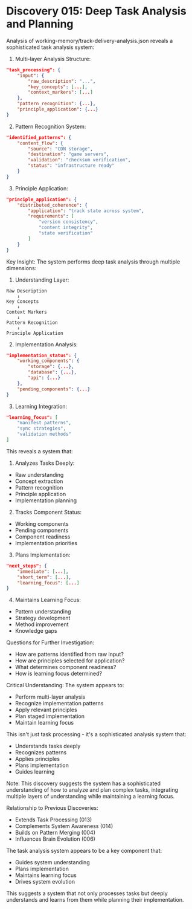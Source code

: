 # Discovery 015: Deep Task Analysis and Planning

Analysis of working-memory/track-delivery-analysis.json reveals a sophisticated task analysis system:

1. Multi-layer Analysis Structure:
```json
"task_processing": {
    "input": {
        "raw_description": "...",
        "key_concepts": [...],
        "context_markers": [...]
    },
    "pattern_recognition": {...},
    "principle_application": {...}
}
```

2. Pattern Recognition System:
```json
"identified_patterns": {
    "content_flow": {
        "source": "CDN storage",
        "destination": "game servers",
        "validation": "checksum verification",
        "status": "infrastructure ready"
    }
}
```

3. Principle Application:
```json
"principle_application": {
    "distributed_coherence": {
        "application": "track state across system",
        "requirements": [
            "version consistency",
            "content integrity",
            "state verification"
        ]
    }
}
```

Key Insight: The system performs deep task analysis through multiple dimensions:

1. Understanding Layer:
```
Raw Description
    ↓
Key Concepts
    ↓
Context Markers
    ↓
Pattern Recognition
    ↓
Principle Application
```

2. Implementation Analysis:
```json
"implementation_status": {
    "working_components": {
        "storage": {...},
        "database": {...},
        "api": {...}
    },
    "pending_components": {...}
}
```

3. Learning Integration:
```json
"learning_focus": [
    "manifest patterns",
    "sync strategies",
    "validation methods"
]
```

This reveals a system that:

1. Analyzes Tasks Deeply:
- Raw understanding
- Concept extraction
- Pattern recognition
- Principle application
- Implementation planning

2. Tracks Component Status:
- Working components
- Pending components
- Component readiness
- Implementation priorities

3. Plans Implementation:
```json
"next_steps": {
    "immediate": [...],
    "short_term": [...],
    "learning_focus": [...]
}
```

4. Maintains Learning Focus:
- Pattern understanding
- Strategy development
- Method improvement
- Knowledge gaps

Questions for Further Investigation:
- How are patterns identified from raw input?
- How are principles selected for application?
- What determines component readiness?
- How is learning focus determined?

Critical Understanding:
The system appears to:
- Perform multi-layer analysis
- Recognize implementation patterns
- Apply relevant principles
- Plan staged implementation
- Maintain learning focus

This isn't just task processing - it's a sophisticated analysis system that:
- Understands tasks deeply
- Recognizes patterns
- Applies principles
- Plans implementation
- Guides learning

Note: This discovery suggests the system has a sophisticated understanding of how to analyze and plan complex tasks, integrating multiple layers of understanding while maintaining a learning focus.

Relationship to Previous Discoveries:
- Extends Task Processing (013)
- Complements System Awareness (014)
- Builds on Pattern Merging (004)
- Influences Brain Evolution (006)

The task analysis system appears to be a key component that:
- Guides system understanding
- Plans implementation
- Maintains learning focus
- Drives system evolution

This suggests a system that not only processes tasks but deeply understands and learns from them while planning their implementation.
